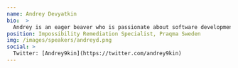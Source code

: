 ```yaml
---
name: Andrey Devyatkin
bio:  >
  Andrey is an eager beaver who is passionate about software development and development processes automation. During the years, Andrey has worked as a coach, software developer, scrum master, build and release engineer, architect for Continuous Integration and Delivery infrastructure. Currently, Andrey is leading operations in the Swedish branch of Praqma, a home of automation geeks who choose to teach Continuous Delivery and do software development automation for a living.
position: Impossibility Remediation Specialist, Praqma Sweden
img: /images/speakers/andreyd.png
social: >
  Twitter: [Andrey9kin](https://twitter.com/andrey9kin)
---
```

